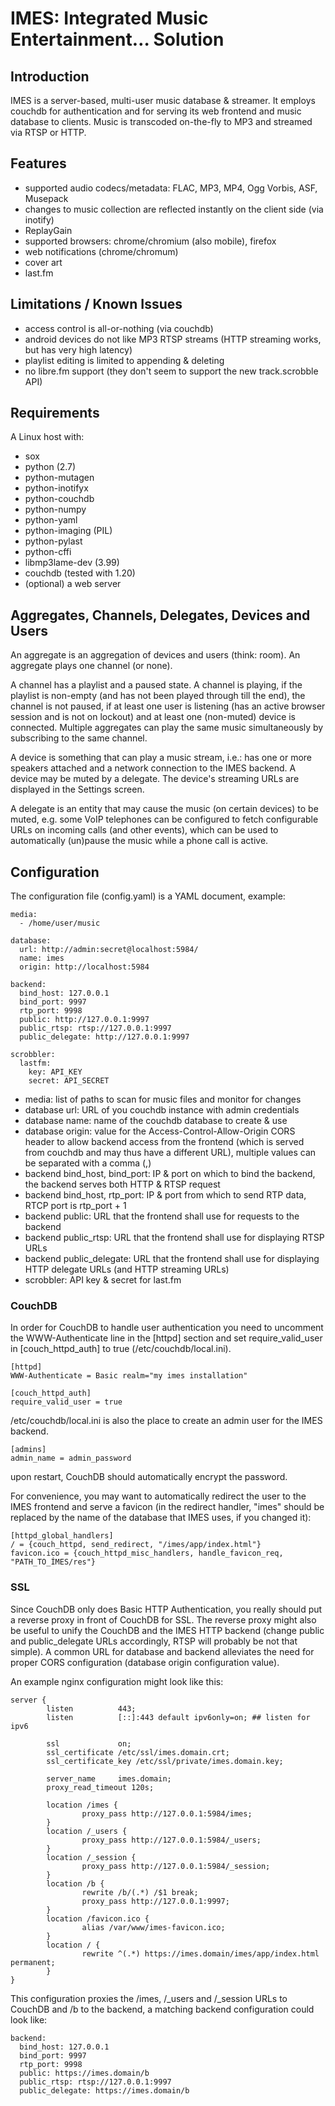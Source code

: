 IMES: Integrated Music Entertainment… Solution
==============================================

Introduction
------------

IMES is a server-based, multi-user music database & streamer. It employs couchdb for authentication and for serving its web frontend and music database to clients. Music is transcoded on-the-fly to MP3 and streamed via RTSP or HTTP.


Features
--------

- supported audio codecs/metadata: FLAC, MP3, MP4, Ogg Vorbis, ASF, Musepack
- changes to music collection are reflected instantly on the client side (via inotify)
- ReplayGain
- supported browsers: chrome/chromium (also mobile), firefox
- web notifications (chrome/chromum)
- cover art
- last.fm


Limitations / Known Issues
--------------------------

- access control is all-or-nothing (via couchdb)
- android devices do not like MP3 RTSP streams (HTTP streaming works, but has very high latency)
- playlist editing is limited to appending & deleting
- no libre.fm support (they don't seem to support the new track.scrobble API)


Requirements
------------

A Linux host with:

- sox
- python (2.7)
- python-mutagen
- python-inotifyx
- python-couchdb
- python-numpy
- python-yaml
- python-imaging (PIL)
- python-pylast
- python-cffi
- libmp3lame-dev (3.99)
- couchdb (tested with 1.20)
- (optional) a web server


Aggregates, Channels, Delegates, Devices and Users
--------------------------------------------------

An aggregate is an aggregation of devices and users (think: room). An aggregate plays one channel (or none).

A channel has a playlist and a paused state. A channel is playing, if the playlist is non-empty (and has not been played through till the end), the channel is not paused, if at least one user is listening (has an active browser session and is not on lockout) and at least one (non-muted) device is connected. Multiple aggregates can play the same music simultaneously by subscribing to the same channel.

A device is something that can play a music stream, i.e.: has one or more speakers attached and a network connection to the IMES backend. A device may be muted by a delegate. The device's streaming URLs are displayed in the Settings screen.

A delegate is an entity that may cause the music (on certain devices) to be muted, e.g. some VoIP telephones can be configured to fetch configurable URLs on incoming calls (and other events), which can be used to automatically (un)pause the music while a phone call is active.


Configuration
-------------

The configuration file (config.yaml) is a YAML document, example:

    media:
      - /home/user/music
    
    database:
      url: http://admin:secret@localhost:5984/
      name: imes
      origin: http://localhost:5984
    
    backend:
      bind_host: 127.0.0.1
      bind_port: 9997
      rtp_port: 9998
      public: http://127.0.0.1:9997
      public_rtsp: rtsp://127.0.0.1:9997
      public_delegate: http://127.0.0.1:9997
    
    scrobbler:
      lastfm:
        key: API_KEY
        secret: API_SECRET

- media: list of paths to scan for music files and monitor for changes
- database url: URL of you couchdb instance with admin credentials
- database name: name of the couchdb database to create & use
- database origin: value for the Access-Control-Allow-Origin CORS header to allow backend access from the frontend (which is served from couchdb and may thus have a different URL), multiple values can be separated with a comma (,)
- backend bind\_host, bind\_port: IP & port on which to bind the backend, the backend serves both HTTP & RTSP request
- backend bind\_host, rtp\_port: IP & port from which to send RTP data, RTCP port is rtp\_port + 1
- backend public: URL that the frontend shall use for requests to the backend
- backend public\_rtsp: URL that the frontend shall use for displaying RTSP URLs
- backend public\_delegate: URL that the frontend shall use for displaying HTTP delegate URLs (and HTTP streaming URLs)
- scrobbler: API key & secret for last.fm


### CouchDB ###

In order for CouchDB to handle user authentication you need to uncomment the WWW-Authenticate line in the [httpd] section and set require\_valid\_user in [couch\_httpd\_auth] to true (/etc/couchdb/local.ini).

    [httpd]
    WWW-Authenticate = Basic realm="my imes installation"

    [couch_httpd_auth]
    require_valid_user = true

/etc/couchdb/local.ini is also the place to create an admin user for the IMES backend.

    [admins]
    admin_name = admin_password

upon restart, CouchDB should automatically encrypt the password.

For convenience, you may want to automatically redirect the user to the IMES frontend and serve a favicon (in the redirect handler, "imes" should be replaced by the name of the database that IMES uses, if you changed it):

    [httpd_global_handlers]
    / = {couch_httpd, send_redirect, "/imes/app/index.html"}
    favicon.ico = {couch_httpd_misc_handlers, handle_favicon_req, "PATH_TO_ÍMES/res"}

### SSL ###

Since CouchDB only does Basic HTTP Authentication, you really should put a reverse proxy in front of CouchDB for SSL. The reverse proxy might also be useful to unify the CouchDB and the IMES HTTP backend (change public and public\_delegate URLs accordingly, RTSP will probably be not that simple). A common URL for database and backend alleviates the need for proper CORS configuration (database origin configuration value).

An example nginx configuration might look like this:

    server {
            listen          443;
            listen          [::]:443 default ipv6only=on; ## listen for ipv6
    
            ssl             on;
            ssl_certificate /etc/ssl/imes.domain.crt;
            ssl_certificate_key /etc/ssl/private/imes.domain.key;
    
            server_name     imes.domain;
            proxy_read_timeout 120s;
    
            location /imes {
                    proxy_pass http://127.0.0.1:5984/imes;
            }
            location /_users {
                    proxy_pass http://127.0.0.1:5984/_users;
            }
            location /_session {
                    proxy_pass http://127.0.0.1:5984/_session;
            }
            location /b {
                    rewrite /b/(.*) /$1 break;
                    proxy_pass http://127.0.0.1:9997;
            }
            location /favicon.ico {
                    alias /var/www/imes-favicon.ico;
            }
            location / {
                    rewrite ^(.*) https://imes.domain/imes/app/index.html permanent;
            }
    }

This configuration proxies the /imes, /\_users and /\_session URLs to CouchDB and /b to the backend, a matching backend configuration could look like:

    backend:
      bind_host: 127.0.0.1
      bind_port: 9997
      rtp_port: 9998
      public: https://imes.domain/b
      public_rtsp: rtsp://127.0.0.1:9997
      public_delegate: https://imes.domain/b
